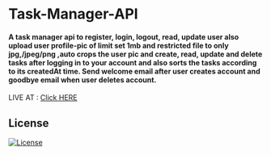 # Task-Manager-API


<h4>A task manager api to register, login, logout, read, update user also upload user profile-pic of limit set 1mb and restricted file to only jpg,/jpeg/png ,auto crops the user pic and create, read, update and delete tasks after logging in to your account and also sorts the tasks according to its createdAt time. Send welcome email after user creates account and goodbye email when user deletes account.</h4>

LIVE AT : <a href="http://taskmanager-sakshi.herokuapp.com/"> Click HERE </a>
   



## License
[![License](http://img.shields.io/:license-mit-blue.svg?style=flat-square)](http://badges.mit-license.org)

  
